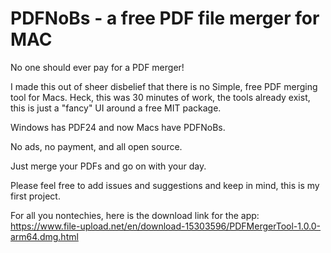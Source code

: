 # PDFNoBs - a free PDF file merger for MAC
No one should ever pay for a PDF merger!

I made this out of sheer disbelief that there is no Simple, free PDF merging tool for Macs. Heck, this was 30 minutes of work, the tools already exist, this is just a "fancy" UI around a free MIT package.

Windows has PDF24 and now Macs have PDFNoBs.

No ads, no payment, and all open source.

Just merge your PDFs and go on with your day.

Please feel free to add issues and suggestions and keep in mind, this is my first project.

For all you nontechies, here is the download link for the app: 
https://www.file-upload.net/en/download-15303596/PDFMergerTool-1.0.0-arm64.dmg.html
